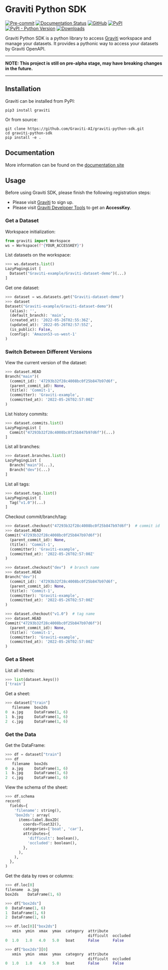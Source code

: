 # Graviti Python SDK

[![Pre-commit](https://github.com/Graviti-AI/graviti-python-sdk/actions/workflows/pre-commit.yaml/badge.svg)](https://github.com/Graviti-AI/graviti-python-sdk/actions/workflows/pre-commit.yaml)
[![Documentation Status](https://readthedocs.org/projects/graviti-python-sdk/badge/?version=latest)](https://graviti-python-sdk.readthedocs.io/en/latest/?badge=latest)
[![GitHub](https://img.shields.io/github/license/Graviti-AI/graviti-python-sdk)](https://github.com/Graviti-AI/graviti-python-sdk/blob/main/LICENSE)
[![PyPI](https://img.shields.io/pypi/v/graviti)](https://pypi.org/project/graviti/)
[![PyPI - Python Version](https://img.shields.io/pypi/pyversions/graviti)](https://pypi.org/project/graviti/)
[![Downloads](https://pepy.tech/badge/graviti/month)](https://pepy.tech/project/graviti)

Graviti Python SDK is a python library to access [Graviti](https://www.graviti.com) workspace and
manage your datasets. It provides a pythonic way to access your datasets by Graviti OpenAPI.

---

**NOTE: This project is still on pre-alpha stage, may have breaking changes in the future.**

---

## Installation

Graviti can be installed from PyPI:

```console
pip3 install graviti
```

Or from source:

```console
git clone https://github.com/Graviti-AI/graviti-python-sdk.git
cd graviti-python-sdk
pip install -e .
```

## Documentation

More information can be found on the [documentation site](https://graviti-python-sdk.readthedocs.io)

## Usage

Before using Graviti SDK, please finish the following registration steps:

-   Please visit [Graviti](https://www.graviti.com) to sign up.
-   Please visit [Graviti Developer Tools](https://gas.graviti.com/tensorbay/developer) to get an **AccessKey**.

### Get a Dataset

Workspace initialization:

```python
from graviti import Workspace
ws = Workspace(f"{YOUR_ACCESSKEY}")
```

List datasets on the workspace:

```python
>>> ws.datasets.list()
LazyPagingList [
  Dataset("Graviti-example/Graviti-dataset-demo")(...)
]
```

Get one dataset:

```python
>>> dataset = ws.datasets.get("Graviti-dataset-demo")
>>> dataset
Dataset("Graviti-example/Graviti-dataset-demo")(
  (alias): '',
  (default_branch): 'main',
  (created_at): '2022-05-26T02:55:36Z',
  (updated_at): '2022-05-26T02:57:55Z',
  (is_public): False,
  (config): 'AmazonS3-us-west-1'
)
```

### Switch Between Different Versions

View the current version of the dataset:

```python
>>> dataset.HEAD
Branch("main")(
  (commit_id): '47293b32f28c4008bc0f25b847b97d6f',
  (parent_commit_id): None,
  (title): 'Commit-1',
  (committer): 'Graviti-example',
  (committed_at): '2022-05-26T02:57:00Z'
)
```

List history commits:

```python
>>> dataset.commits.list()
LazyPagingList [
  Commit("47293b32f28c4008bc0f25b847b97d6f")(...)
]
```

List all branches:

```python
>>> dataset.branches.list()
LazyPagingList [
  Branch("main")(...),
  Branch("dev")(...)
]
```

List all tags:

```python
>>> dataset.tags.list()
LazyPagingList [
  Tag("v1.0")(...)
]
```

Checkout commit/branch/tag:

```python
>>> dataset.checkout("47293b32f28c4008bc0f25b847b97d6f")  # commit id
>>> dataset.HEAD
Commit("47293b32f28c4008bc0f25b847b97d6f")(
  (parent_commit_id): None,
  (title): 'Commit-1',
  (committer): 'Graviti-example',
  (committed_at): '2022-05-26T02:57:00Z'
)
```

```python
>>> dataset.checkout("dev")  # branch name
>>> dataset.HEAD
Branch("dev")(
  (commit_id): '47293b32f28c4008bc0f25b847b97d6f',
  (parent_commit_id): None,
  (title): 'Commit-1',
  (committer): 'Graviti-example',
  (committed_at): '2022-05-26T02:57:00Z'
)
```

```python
>>> dataset.checkout("v1.0")  # tag name
>>> dataset.HEAD
Commit("47293b32f28c4008bc0f25b847b97d6f")(
  (parent_commit_id): None,
  (title): 'Commit-1',
  (committer): 'Graviti-example',
  (committed_at): '2022-05-26T02:57:00Z'
)
```

### Get a Sheet

List all sheets:

```python
>>> list(dataset.keys())
['train']
```

Get a sheet:

```python
>>> dataset["train"]
   filename  box2ds
0  a.jpg     DataFrame(1, 6)
1  b.jpg     DataFrame(1, 6)
2  c.jpg     DataFrame(1, 6)
```

### Get the Data

Get the DataFrame:

```python
>>> df = dataset["train"]
>>> df
   filename  box2ds
0  a.jpg     DataFrame(1, 6)
1  b.jpg     DataFrame(1, 6)
2  c.jpg     DataFrame(1, 6)
```

View the schema of the sheet:

```python
>>> df.schema
record(
  fields={
    'filename': string(),
    'box2ds': array(
      items=label.Box2D(
        coords=float32(),
        categories=['boat', 'car'],
        attributes={
          'difficult': boolean(),
          'occluded': boolean(),
        },
      ),
    ),
  },
)
```

Get the data by rows or columns:

```python
>>> df.loc[0]
filename  a.jpg
box2ds    DataFrame(1, 6)
```

```python
>>> df["box2ds"]
0  DataFrame(1, 6)
1  DataFrame(1, 6)
2  DataFrame(1, 6)
```

```python
>>> df.loc[0]["box2ds"]
   xmin  ymin  xmax  ymax  category  attribute
                                     difficult  occluded
0  1.0   1.0   4.0   5.0   boat      False      False
```

```python
>>> df["box2ds"][0]
   xmin  ymin  xmax  ymax  category  attribute
                                     difficult  occluded
0  1.0   1.0   4.0   5.0   boat      False      False
```
